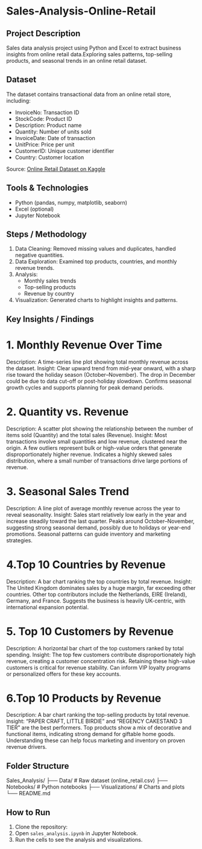 # Sales-Analysis-Online-Retail

## Project Description
Sales data analysis project using Python and Excel to extract business insights from online retail data.Exploring sales patterns, top-selling products, and seasonal trends in an online retail dataset.
## Dataset
The dataset contains transactional data from an online retail store, including:
- InvoiceNo: Transaction ID
- StockCode: Product ID
- Description: Product name
- Quantity: Number of units sold
- InvoiceDate: Date of transaction
- UnitPrice: Price per unit
- CustomerID: Unique customer identifier
- Country: Customer location

Source: [Online Retail Dataset on Kaggle](https://www.kaggle.com/datasets/lakshmi25npathi/online-retail-dataset)

## Tools & Technologies
- Python (pandas, numpy, matplotlib, seaborn)
- Excel (optional)
- Jupyter Notebook

## Steps / Methodology
1. Data Cleaning: Removed missing values and duplicates, handled negative quantities.  
2. Data Exploration: Examined top products, countries, and monthly revenue trends.  
3. Analysis:
   - Monthly sales trends
   - Top-selling products
   - Revenue by country
4. Visualization: Generated charts to highlight insights and patterns.

## Key Insights / Findings
# 1. Monthly Revenue Over Time
Description: A time-series line plot showing total monthly revenue across the dataset.
Insight:
Clear upward trend from mid-year onward, with a sharp rise toward the holiday season (October–November).
The drop in December could be due to data cut-off or post-holiday slowdown.
Confirms seasonal growth cycles and supports planning for peak demand periods.
# 2. Quantity vs. Revenue
Description: A scatter plot showing the relationship between the number of items sold (Quantity) and the total sales (Revenue).
Insight:
Most transactions involve small quantities and low revenue, clustered near the origin.
A few outliers represent bulk or high-value orders that generate disproportionately higher revenue.
Indicates a highly skewed sales distribution, where a small number of transactions drive large portions of revenue.
# 3. Seasonal Sales Trend
Description: A line plot of average monthly revenue across the year to reveal seasonality.
Insight:
Sales start relatively low early in the year and increase steadily toward the last quarter.
Peaks around October–November, suggesting strong seasonal demand, possibly due to holidays or year-end promotions.
Seasonal patterns can guide inventory and marketing strategies.
# 4.Top 10 Countries by Revenue
Description: A bar chart ranking the top countries by total revenue.
Insight:
The United Kingdom dominates sales by a huge margin, far exceeding other countries.
Other top contributors include the Netherlands, EIRE (Ireland), Germany, and France.
Suggests the business is heavily UK-centric, with international expansion potential.
# 5. Top 10 Customers by Revenue
Description: A horizontal bar chart of the top customers ranked by total spending.
Insight:
The top few customers contribute disproportionately high revenue, creating a customer concentration risk.
Retaining these high-value customers is critical for revenue stability.
Can inform VIP loyalty programs or personalized offers for these key accounts.
# 6.Top 10 Products by Revenue
Description: A bar chart ranking the top-selling products by total revenue.
Insight:
“PAPER CRAFT, LITTLE BIRDIE” and “REGENCY CAKESTAND 3 TIER” are the best performers.
Top products show a mix of decorative and functional items, indicating strong demand for giftable home goods.
Understanding these can help focus marketing and inventory on proven revenue drivers.
## Folder Structure

Sales_Analysis/
├── Data/           # Raw dataset (online_retail.csv)
├── Notebooks/      # Python notebooks
├── Visualizations/ # Charts and plots
└── README.md



## How to Run
1. Clone the repository:
2. Open `sales_analysis.ipynb` in Jupyter Notebook.
3. Run the cells to see the analysis and visualizations.

